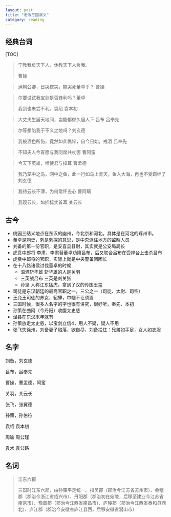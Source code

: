 ```yaml
---
layout: post
title: "老版三国演义"
category: reading
---
```




## 经典台词

[TOC]

> 宁教我负天下人，休教天下人负我。
>
> 曹操



> 满朝公卿，日哭夜哭，能哭死董卓乎？ 曹操



> 尔要试试我宝剑是否锋利吗？董卓
>
> 我剑也未尝不利。袁绍 袁本初



> 大丈夫生居天地间，岂能郁郁久居人下 吕布 吕奉先



> 尔等想陷我于不义之地吗？刘玄德


> 我被酒色所伤，竟然如此憔悴，自今日始，戒酒 吕奉先


> 不知夫人今宵愿与我同席共枕否 曹阿蛮


> 今天下英雄，唯使君与操耳 曹孟德


> 我乃笼中之鸟，网中之鱼，此一行如鸟上青天，鱼入大海，再也不受羁绊了 刘玄德


> 我待云长不薄，为何常怀去心 曹阿瞒


> 我观云长，如插标卖首耳 关云长



## 古今

* 桃园三结义地点在东汉的幽州，今北京和河北。具体是在河北的琢州市。
* 董卓是刺史，刺是刺探的意思，是中央派往地方的监察人员
* 刘备的第一份官职，是安喜县县尉，其实就是公安局局长
* 虎贲中郎将 李肃，李肃替董卓劝降吕布，后又联合吕布在受禅台上击杀吕布
* 虎贲中郎将的官职，实际上就是中央警备团团长
* 在十八路诸侯讨伐董卓的时候
  * 温酒斩华雄 斩华雄的人是关羽
  * 三英战吕布 三英是刘关张
  * 孙坚 人称江东猛虎，拿到了汉的传国玉玺
* 司徒是东汉朝廷的最高官职之一，三公之一（司徒、太尉、司空）
* 王允王司徒的养女，貂蝉，巾帼不让须眉
* 三国时候，很多人名字的字也很有讲究，很好听，奉先、本初
* 孙策在曲阿（今丹阳）收腹太史慈
* 泾县在东汉末年就有
* 孙策放走太史慈，以宝剑立信4，用人不疑，疑人不用
* 张飞失徐州，刘备妻子陷落，欲自尽，刘备拦住：兄弟如手足，女人如衣服



## 名字

刘备，刘玄德

吕布，吕奉先

曹操，曹孟德，阿蛮

关羽，关云长

张飞，张翼德

孙策，孙伯符

袁绍 袁本初

周瑜 周公瑾

袁术 袁公路


## 名词

> 江东六郡
>
> 三国时江东六郡，由孙策平定统一。指吴郡（郡治今江苏省苏州市）、会稽郡（郡治今浙江省绍兴市）、丹阳郡（郡治初在宛陵，后移至建业今江苏省南京市）、豫章郡（郡治今江西省南昌市）、庐陵郡（郡治今江西省泰和县西北）、庐江郡（郡治今安徽省庐江县西，后移安徽省潜山市）
